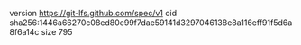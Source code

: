 version https://git-lfs.github.com/spec/v1
oid sha256:1446a66270c08ed80e99f7dae59141d3297046138e8a116eff91f5d6a8f6a14c
size 795
